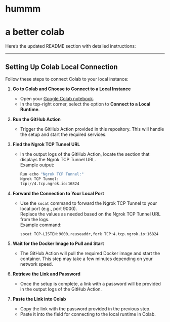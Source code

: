 # hummm

# a better colab

Here’s the updated README section with detailed instructions:

---

## Setting Up Colab Local Connection

Follow these steps to connect Colab to your local instance:

1. **Go to Colab and Choose to Connect to a Local Instance**  
   - Open your [Google Colab notebook](https://colab.research.google.com/).
   - In the top-right corner, select the option to **Connect to a Local Runtime**.

2. **Run the GitHub Action**  
   - Trigger the GitHub Action provided in this repository. This will handle the setup and start the required services.

3. **Find the Ngrok TCP Tunnel URL**  
   - In the output logs of the GitHub Action, locate the section that displays the Ngrok TCP Tunnel URL.  
     Example output:  
     ```bash
     Run echo "Ngrok TCP Tunnel:"
     Ngrok TCP Tunnel:
     tcp://4.tcp.ngrok.io:16824
     ```

4. **Forward the Connection to Your Local Port**  
   - Use the `socat` command to forward the Ngrok TCP Tunnel to your local port (e.g., port 9000).  
     Replace the values as needed based on the Ngrok TCP Tunnel URL from the logs.  
     Example command:  
     ```bash
     socat TCP-LISTEN:9000,reuseaddr,fork TCP:4.tcp.ngrok.io:16824
     ```

5. **Wait for the Docker Image to Pull and Start**  
   - The GitHub Action will pull the required Docker image and start the container. This step may take a few minutes depending on your network speed.

6. **Retrieve the Link and Password**  
   - Once the setup is complete, a link with a password will be provided in the output logs of the GitHub Action.

7. **Paste the Link into Colab**  
   - Copy the link with the password provided in the previous step.
   - Paste it into the field for connecting to the local runtime in Colab.

